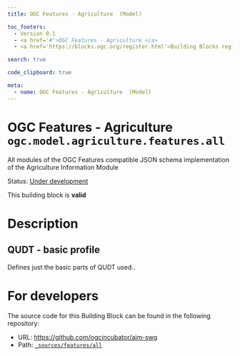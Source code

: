 ```yaml
---
title: OGC Features - Agriculture  (Model)

toc_footers:
  - Version 0.1
  - <a href='#'>OGC Features - Agriculture </a>
  - <a href='https://blocks.ogc.org/register.html'>Building Blocks register</a>

search: true

code_clipboard: true

meta:
  - name: OGC Features - Agriculture  (Model)
---
```



# OGC Features - Agriculture  `ogc.model.agriculture.features.all`

All modules of the OGC Features compatible JSON schema implementation of the Agriculture Information Module

<p class="status">
    <span data-rainbow-uri="http://www.opengis.net/def/status">Status</span>:
    <a href="http://www.opengis.net/def/status/under-development" target="_blank" data-rainbow-uri>Under development</a>
</p>

<aside class="success">
This building block is <strong>valid</strong>
</aside>

# Description

## QUDT - basic profile

Defines just the basic parts of QUDT used..




# For developers

The source code for this Building Block can be found in the following repository:

* URL: <a href="https://github.com/ogcincubator/aim-swg" target="_blank">https://github.com/ogcincubator/aim-swg</a>
* Path:
<code><a href="https://github.com/ogcincubator/aim-swg/blob/HEAD/_sources/features/all" target="_blank">_sources/features/all</a></code>

